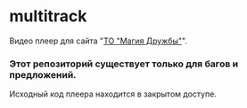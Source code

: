 # multitrack

Видео плеер для сайта "[ТО "Магия Дружбы"](https://bronyru.info)".

### Этот репозиторий существует только для багов и предложений.

Исходный код плеера находится в закрытом доступе.
